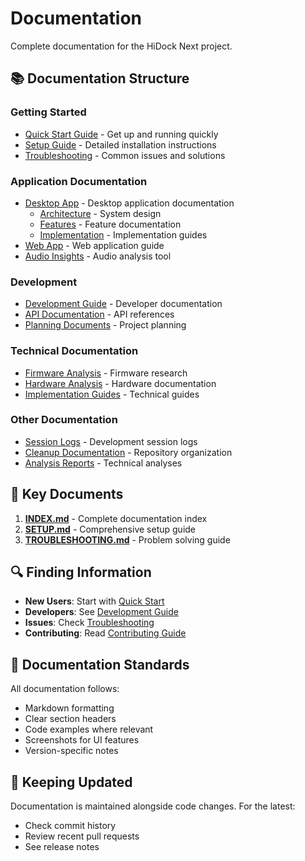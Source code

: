 # Documentation

Complete documentation for the HiDock Next project.

## 📚 Documentation Structure

### Getting Started
- [Quick Start Guide](getting-started/QUICK_START.md) - Get up and running quickly
- [Setup Guide](SETUP.md) - Detailed installation instructions
- [Troubleshooting](TROUBLESHOOTING.md) - Common issues and solutions

### Application Documentation
- [Desktop App](desktop/) - Desktop application documentation
  - [Architecture](desktop/architecture/) - System design
  - [Features](desktop/features/) - Feature documentation
  - [Implementation](desktop/implementation/) - Implementation guides
- [Web App](../apps/web/README.md) - Web application guide
- [Audio Insights](../apps/audio-insights/README.md) - Audio analysis tool

### Development
- [Development Guide](development/) - Developer documentation
- [API Documentation](api/) - API references
- [Planning Documents](planning/) - Project planning

### Technical Documentation
- [Firmware Analysis](firmware-analysis/) - Firmware research
- [Hardware Analysis](hardware-analysis/) - Hardware documentation
- [Implementation Guides](implementation-guides/) - Technical guides

### Other Documentation
- [Session Logs](session-logs/) - Development session logs
- [Cleanup Documentation](cleanup/) - Repository organization
- [Analysis Reports](analysis-reports/) - Technical analyses

## 📖 Key Documents

1. **[INDEX.md](INDEX.md)** - Complete documentation index
2. **[SETUP.md](SETUP.md)** - Comprehensive setup guide
3. **[TROUBLESHOOTING.md](TROUBLESHOOTING.md)** - Problem solving guide

## 🔍 Finding Information

- **New Users**: Start with [Quick Start](getting-started/QUICK_START.md)
- **Developers**: See [Development Guide](development/)
- **Issues**: Check [Troubleshooting](TROUBLESHOOTING.md)
- **Contributing**: Read [Contributing Guide](../CONTRIBUTING.md)

## 📝 Documentation Standards

All documentation follows:
- Markdown formatting
- Clear section headers
- Code examples where relevant
- Screenshots for UI features
- Version-specific notes

## 🔄 Keeping Updated

Documentation is maintained alongside code changes. For the latest:
- Check commit history
- Review recent pull requests
- See release notes